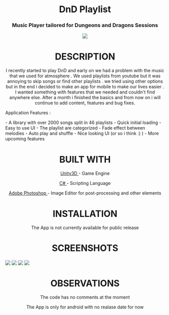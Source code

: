 <h1 align="center">DnD Playlist</h1>

<h3 align="center"> Music Player tailored for Dungeons and Dragons Sessions </h3>
<p align="center">
  <img  src="https://i.imgur.com/hF6rNPW.png">
</p>
<h1 align="center">DESCRIPTION</h1>
<p align="center">I recently started to play DnD and early on we had a problem with the music that we used for atmosphere . We used  playlists from youtube but it was annoying to skip songs or find other playlists . we tried using other options but in the end i decided to make an app for mobile to make our lives easier . I wanted something with features that we needed and couldn't find anywhere else.
After a month i finished the basics and from now on i will continue to add content, features and bug fixes.  </p>
<p>Application Features : </p>
- A library with over 2000 songs split in 46 playlists
- Quick initial loading
- Easy to use UI
- The playlist are categorized
- Fade effect between melodies
- Auto play and shuffle
- Nice looking UI (or so i think :) )
- More upcoming features
<h1 align="center">BUILT WITH</h1>
 <p align="center">  <a href="https://unity3d.com/">Unity3D </a>- Game Engine</p>
 <p align="center" >  <a href="https://docs.microsoft.com/en-us/dotnet/csharp/programming-guide/">C# </a>- Scripting Language</p>
   <p align="center"> <a href="http://www.adobe.com/ro/products/photoshop.html?promoid=GXWFR">Adobe Photoshop </a>- Image Editor for post-processing and other elements</p>



<h1 align="center">INSTALLATION</h1>
<p align="center">The App is not currently available for public release</p>
<h1 align="center">SCREENSHOTS</h1>
<img src="https://imgur.com/PexYPM9.png" align="center">
<img src="https://imgur.com/QWtctLS.png" align="center">
<img src="https://imgur.com/OH9gjLT.png" align="center">
<img src="https://imgur.com/Xv72Hjx.png" align="center">

<h1 align="center">OBSERVATIONS</h1>
<p align="center">The code has no comments at the moment</p>
<p align="center">The App is only for android with no realase date for now</p>







